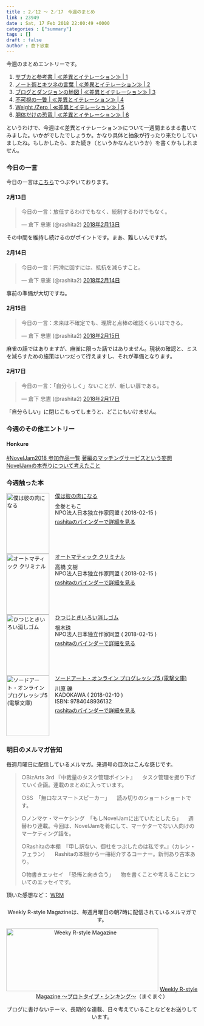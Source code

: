```yaml
---
title : 2／12 〜 2／17　今週のまとめ
link : 23949
date : Sat, 17 Feb 2018 22:00:49 +0000
categories : ["summary"]
tags : []
draft : false
author : 倉下忠憲
---
```


今週のまとめエントリーです。
 
<ol>
<li><a href="https://rashita.net/blog/?p=23916" title="サブカと参考書 | ≪差異とイテレーション≫ | 1 – R-style">サブカと参考書 | ≪差異とイテレーション≫ | 1</a></li>
<li><a href="https://rashita.net/blog/?p=23920" title="ノート術とキツネの言葉 | ≪差異とイテレーション≫ | 2 – R-style">ノート術とキツネの言葉 | ≪差異とイテレーション≫ | 2</a></li>
<li><a href="https://rashita.net/blog/?p=23924" title="ブログとダンジョンの地図 | ≪差異とイテレーション≫ | 3 – R-style">ブログとダンジョンの地図 | ≪差異とイテレーション≫ | 3</a></li>
<li><a href="https://rashita.net/blog/?p=23928" title="不可視の一瞥 | ≪差異とイテレーション≫ | 4 – R-style">不可視の一瞥 | ≪差異とイテレーション≫ | 4</a></li>
<li><a href="https://rashita.net/blog/?p=23938" title="Weight /Zero | ≪差異とイテレーション≫ | 5 – R-style">Weight /Zero | ≪差異とイテレーション≫ | 5</a></li>
<li><a href="https://rashita.net/blog/?p=23945" title="胴体だけの恐竜 | ≪差異とイテレーション≫ | 6 – R-style">胴体だけの恐竜 | ≪差異とイテレーション≫ | 6</a></li>
</ol>

というわけで、今週は≪差異とイテレーション≫について一週間まるまる書いてみました。いかがでしたでしょうか。かなり具体と抽象が行ったり来たりしていましたね。もしかしたら、また続き（というかなんというか）を書くかもしれません。

<h3>今日の一言</h3>

今日の一言は<a href="http://twitter.com/rashita2 ">こちら</a>でつぶやいております。

<h4>2月13日</h4>

<blockquote class="twitter-tweet" data-lang="ja"><p lang="ja" dir="ltr">今日の一言：放任するわけでもなく、統制するわけでもなく。</p>&mdash; 倉下 忠憲 (@rashita2) <a href="https://twitter.com/rashita2/status/963359043338215425?ref_src=twsrc%5Etfw">2018年2月13日</a></blockquote>
<script async src="https://platform.twitter.com/widgets.js" charset="utf-8"></script>

その中間を維持し続けるのがポイントです。まあ、難しいんですが。

<h4>2月14日</h4>

<blockquote class="twitter-tweet" data-lang="ja"><p lang="ja" dir="ltr">今日の一言：円滑に回すには、抵抗を減らすこと。</p>&mdash; 倉下 忠憲 (@rashita2) <a href="https://twitter.com/rashita2/status/963696758428614656?ref_src=twsrc%5Etfw">2018年2月14日</a></blockquote>
<script async src="https://platform.twitter.com/widgets.js" charset="utf-8"></script>

事前の準備が大切ですね。

<h4>2月15日</h4>

<blockquote class="twitter-tweet" data-lang="ja"><p lang="ja" dir="ltr">今日の一言：未来は不確定でも、理牌と点棒の確認くらいはできる。</p>&mdash; 倉下 忠憲 (@rashita2) <a href="https://twitter.com/rashita2/status/964027918417461248?ref_src=twsrc%5Etfw">2018年2月15日</a></blockquote>
<script async src="https://platform.twitter.com/widgets.js" charset="utf-8"></script>

麻雀の話ではありますが、麻雀に限った話ではありません。現状の確認と、ミスを減らすための施策はいつだって行えますし、それが準備となります。

<h4>2月17日</h4>

<blockquote class="twitter-tweet" data-lang="ja"><p lang="ja" dir="ltr">今日の一言：「自分らしく」ないことが、新しい扉である。</p>&mdash; 倉下 忠憲 (@rashita2) <a href="https://twitter.com/rashita2/status/964744232605908994?ref_src=twsrc%5Etfw">2018年2月17日</a></blockquote>
<script async src="https://platform.twitter.com/widgets.js" charset="utf-8"></script>

「自分らしい」に閉じこもってしまうと、どこにもいけません。

<h3>今週のその他エントリー</h3>

<H4>Honkure</H4>

<a href="http://honkure.net/rbook/archives/2600" title="#NovelJam2018 参加作品一覧 – Honkure">#NovelJam2018 参加作品一覧</a>
<a href="http://honkure.net/rbook/archives/2607" title="著編のマッチングサービスという妄想 – Honkure">著編のマッチングサービスという妄想</a>
<a href="http://honkure.net/rbook/archives/2612" title="NovelJamの本売りについて考えたこと – Honkure">NovelJamの本売りについて考えたこと</a>

<H3>今週触った本</H3>

<div class="mm-middle" style="margin-bottom:0px;"><div class="mm-image" style="float:left;"><a href="http://www.amazon.co.jp/exec/obidos/ASIN/B079VHFMYD/rashita1000-22 /ref=nosim" target="_blank"><img src="https://images-fe.ssl-images-amazon.com/images/I/51KynoyQr4L._SL160_.jpg" alt="僕は彼の肉になる" title="僕は彼の肉になる" width="113" height="160" border="0" /></a></div><div class="mm-content" style="float:left;margin-left:15px;line-height:120%"><div class="mm-title" style="line-height:120%"><a href="http://www.amazon.co.jp/exec/obidos/ASIN/B079VHFMYD/rashita1000-22 /ref=nosim" target="_blank">僕は彼の肉になる</a></div><div class="mm-detail" style="margin-top:10px;">金巻ともこ<br />NPO法人日本独立作家同盟 ( 2018-02-15 )<br /><div style="margin:7px 0px"><a href="http://mediamarker.net/u/rashita/?asin=B079VHFMYD" target="_blank">rashitaのバインダーで詳細を見る</a></div></div></div><div style="clear:left"></div></div>

<div class="mm-middle" style="margin-bottom:0px;"><div class="mm-image" style="float:left;"><a href="http://www.amazon.co.jp/exec/obidos/ASIN/B079VP8J6F/rashita1000-22 /ref=nosim" target="_blank"><img src="https://images-fe.ssl-images-amazon.com/images/I/614-ZacNSFL._SL160_.jpg" alt="オートマティック クリミナル" title="オートマティック クリミナル" width="113" height="160" border="0" /></a></div><div class="mm-content" style="float:left;margin-left:15px;line-height:120%"><div class="mm-title" style="line-height:120%"><a href="http://www.amazon.co.jp/exec/obidos/ASIN/B079VP8J6F/rashita1000-22 /ref=nosim" target="_blank">オートマティック クリミナル</a></div><div class="mm-detail" style="margin-top:10px;">高橋 文樹<br />NPO法人日本独立作家同盟 ( 2018-02-15 )<br /><div style="margin:7px 0px"><a href="http://mediamarker.net/u/rashita/?asin=B079VP8J6F" target="_blank">rashitaのバインダーで詳細を見る</a></div></div></div><div style="clear:left"></div></div>

<div class="mm-middle" style="margin-bottom:0px;"><div class="mm-image" style="float:left;"><a href="http://www.amazon.co.jp/exec/obidos/ASIN/B079VKYXD8/rashita1000-22 /ref=nosim" target="_blank"><img src="https://images-fe.ssl-images-amazon.com/images/I/513V1cfL0sL._SL160_.jpg" alt="ひつじときいろい消しゴム" title="ひつじときいろい消しゴム" width="113" height="160" border="0" /></a></div><div class="mm-content" style="float:left;margin-left:15px;line-height:120%"><div class="mm-title" style="line-height:120%"><a href="http://www.amazon.co.jp/exec/obidos/ASIN/B079VKYXD8/rashita1000-22 /ref=nosim" target="_blank">ひつじときいろい消しゴム</a></div><div class="mm-detail" style="margin-top:10px;">根木珠<br />NPO法人日本独立作家同盟 ( 2018-02-15 )<br /><div style="margin:7px 0px"><a href="http://mediamarker.net/u/rashita/?asin=B079VKYXD8" target="_blank">rashitaのバインダーで詳細を見る</a></div></div></div><div style="clear:left"></div></div>

<div class="mm-middle" style="margin-bottom:0px;"><div class="mm-image" style="float:left;"><a href="http://www.amazon.co.jp/exec/obidos/ASIN/4048936131/rashita1000-22 /ref=nosim" target="_blank"><img src="https://images-fe.ssl-images-amazon.com/images/I/61FyyWC3nnL._SL160_.jpg" alt="ソードアート・オンライン プログレッシブ5 (電撃文庫)" title="ソードアート・オンライン プログレッシブ5 (電撃文庫)" width="113" height="160" border="0" /></a></div><div class="mm-content" style="float:left;margin-left:15px;line-height:120%"><div class="mm-title" style="line-height:120%"><a href="http://www.amazon.co.jp/exec/obidos/ASIN/4048936131/rashita1000-22 /ref=nosim" target="_blank">ソードアート・オンライン プログレッシブ5 (電撃文庫)</a></div><div class="mm-detail" style="margin-top:10px;">川原 礫<br />KADOKAWA ( 2018-02-10 )<br />ISBN: 9784048936132<br /><div style="margin:7px 0px"><a href="http://mediamarker.net/u/rashita/?asin=4048936131" target="_blank">rashitaのバインダーで詳細を見る</a></div></div></div><div style="clear:left"></div></div>

<h3>明日のメルマガ告知</h3>
毎週月曜日に配信しているメルマガ。来週号の目次はこんな感じです。

<blockquote>

○BizArts 3rd 『中裁量のタスク管理ポイント』
　タスク管理を掘り下げていく企画。連載のまとめに入っています。

○SS　「無口なスマートスピーカー」
　読み切りのショートショートです。

○ノンマケ・マーケシング　「もしNovelJamに出ていたとしたら」
　週替わり連載。今回は、NovelJamを肴にして、マーケターでない人向けのマーケティング話を。

○Rashitaの本棚　『申し訳ない、御社をつぶしたのは私です。』（カレン・フェラン）
　Rashitaの本棚から一冊紹介するコーナー。新刊あり古本あり。

○物書きエッセイ　「恐怖と向き合う」
　物を書くことや考えることについてのエッセイです。
</blockquote>

頂いた感想など：
<a class="twitter-timeline"  href="https://twitter.com/rashita2/timelines/427262290753097729"  data-widget-id="427265271171010561">WRM</a>
    <script>!function(d,s,id){var js,fjs=d.getElementsByTagName(s)[0],p=/^http:/.test(d.location)?'http':'https';if(!d.getElementById(id)){js=d.createElement(s);js.id=id;js.src=p+"://platform.twitter.com/widgets.js";fjs.parentNode.insertBefore(js,fjs);}}(document,"script","twitter-wjs");</script>


<div style="text-align:center;margin-top:25px;">
Weekly R-style Magazineは、毎週月曜日の朝7時に配信されているメルマガです。

<a href="http://www.mag2.com/m/0001185133.html" target="_blank"><img src="http://rashita.net/blog/wp-content/uploads/2010/09/mmbanner.jpg" alt="Weeky R-style Magazine" width="400" height="165" class="alignnone size-full wp-image-12201" /></a>
<a href="http://www.mag2.com/m/0001185133.html" target="_blank">Weekly R-style Magazine ～プロトタイプ・シンキング～</a>（まぐまぐ）

ブログに書けないテーマ、長期的な連載、日々考えていることなどをお送りしています。
</div> 
